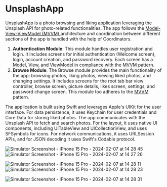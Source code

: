# UnsplashApp

UnsplashApp is a photo browsing and liking application leveraging the Unsplash API for photo-related functionalities. The app follows the [Model-View-ViewModel (MVVM) ](https://www.youtube.com/watch?v=sLHVxnRS75w "‌")architecture and coordination between different sections of the app is handled with the help of Coordinators.

1. **Authentication Module**: This module handles user registration and login. It includes screens for initial authentication (Welcome screen), login, account creation, and password recovery. Each screen has a Model, View, and ViewModel in compliance with the [MVVM](https://www.youtube.com/watch?v=sLHVxnRS75w "‌") pattern.
2. **Browse Module**: The Browse module provides the main functionality of the app: browsing photos, liking photos, viewing liked photos, and changing settings. It includes screens for the root tab bar view controller, browse screen, picture details, likes screen, settings, and password change screen. This module too adheres to the [MVVM ](https://www.youtube.com/watch?v=sLHVxnRS75w "‌")pattern.

The application is built using Swift and leverages Apple's UIKit for the user interface. For data persistence, it uses Keychain for user credentials and Core Data for storing liked photos. The app communicates with the Unsplash API to fetch and search photos. For the layout, it uses native UI components, including UITableView and UICollectionView, and uses SFSymbols for icons. For network communications, it uses URLSession APIs, and for JSON decoding it uses Swift's Codable protocol.

![Simulator Screenshot - iPhone 15 Pro - 2024-02-07 at 14 28 45](https://github.com/PatriciaCostin/UnsplashApp/assets/124291922/331f7ff9-c521-403e-8607-e9585a451d0c)
![Simulator Screenshot - iPhone 15 Pro - 2024-02-07 at 14 27 26](https://github.com/PatriciaCostin/UnsplashApp/assets/124291922/8696b6f1-cf89-4a43-aedf-b8d8da8415ed)


![Simulator Screenshot - iPhone 15 Pro - 2024-02-07 at 14 28 11](https://github.com/PatriciaCostin/UnsplashApp/assets/124291922/1a31e35c-c94f-44d8-9bea-b19bfe209aa7)
![Simulator Screenshot - iPhone 15 Pro - 2024-02-07 at 14 28 23](https://github.com/PatriciaCostin/UnsplashApp/assets/124291922/c272b18d-aacd-46a7-ad8e-88f06d284aad)

![Simulator Screenshot - iPhone 15 Pro - 2024-02-07 at 14 28 31](https://github.com/PatriciaCostin/UnsplashApp/assets/124291922/e448da1d-a22f-4799-85f6-1d10c0512ffb)
